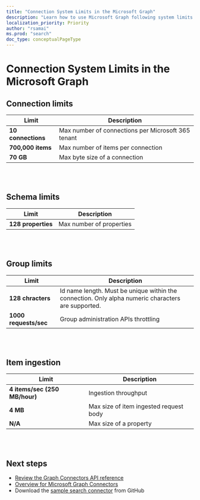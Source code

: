 ```yaml
---
title: "Connection System Limits in the Microsoft Graph"
description: "Learn how to use Microsoft Graph following system limits in connections"
localization_priority: Priority
author: "rsamai"
ms.prod: "search"
doc_type: conceptualPageType
---
```


# Connection System Limits in the Microsoft Graph
## Connection limits
| Limit             | Description                                                                                                                                               |
|-------------------|-----------------------------------------------------------------------------------------------------------------------------------------------------------|
| **10 connections**         | Max number of connections per Microsoft 365 tenant                     |
| **700,000 items**         | Max number of items per connection                               |
| **70 GB**      |Max byte size of a connection      |

<br/><br/>
## Schema limits

| Limit             | Description                                                                                                                                               |
|-------------------|-----------------------------------------------------------------------------------------------------------------------------------------------------------|
| **128 properties**         | Max number of properties                     |

<br/><br/>

## Group limits
| Limit             | Description                                                                                                                                               |
|-------------------|-----------------------------------------------------------------------------------------------------------------------------------------------------------|
| **128 chracters**         | Id name length. Must be unique within the connection. Only alpha numeric characters are supported.         |
| **1000 requests/sec**         | Group administration APIs throttling                                        |

<br/><br/>

## Item ingestion
| Limit             | Description                                                                                                                                               |
|-------------------|-----------------------------------------------------------------------------------------------------------------------------------------------------------|
| **4 items/sec (250 MB/hour)**         | Ingestion throughput                     |
| **4 MB**         | Max size of item ingested request body                               |
| **N/A**      |Max size of a property      |

<br/><br/>

## Next steps

- [Review the Graph Connectors API reference](/graph/api/resources/indexing-api-overview?view=graph-rest-beta&preserve-view=true)
- [Overview for Microsoft Graph Connectors](/microsoftsearch/connectors-overview)
- Download the [sample search connector](https://github.com/microsoftgraph/msgraph-search-connector-sample) from GitHub
